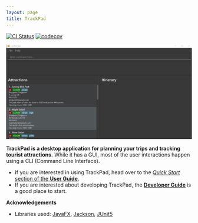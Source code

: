 ```yaml
---
layout: page
title: TrackPad
---
```


[![CI Status](https://github.com/AY2021S1-CS2103T-T09-3/tp/workflows/Java%20CI/badge.svg)](https://github.com/AY2021S1-CS2103T-T09-3/tp/actions)
[![codecov](https://codecov.io/gh/AY2021S1-CS2103T-T09-3/tp/branch/master/graph/badge.svg)](https://codecov.io/gh/AY2021S1-CS2103T-T09-3/tp)

![Ui](images/Ui.PNG)

**TrackPad is a desktop application for planning your trips and tracking tourist attractions.** While it has a GUI, most of the user interactions happen using a CLI (Command Line Interface).

* If you are interested in using TrackPad, head over to the [_Quick Start_ section of the **User Guide**](UserGuide.html#quick-start).
* If you are interested about developing TrackPad, the [**Developer Guide**](DeveloperGuide.html) is a good place to start.


**Acknowledgements**

* Libraries used: [JavaFX](https://openjfx.io/), [Jackson](https://github.com/FasterXML/jackson), [JUnit5](https://github.com/junit-team/junit5)
